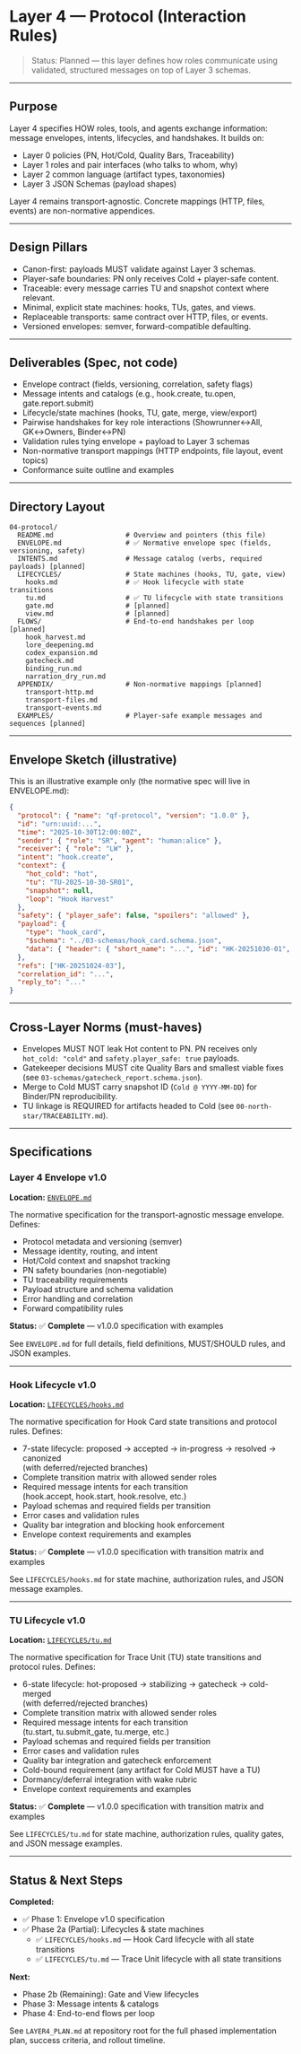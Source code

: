 # Layer 4 — Protocol (Interaction Rules)

> Status: Planned — this layer defines how roles communicate using validated, structured messages on top of Layer 3 schemas.

---

## Purpose

Layer 4 specifies HOW roles, tools, and agents exchange information: message envelopes, intents, lifecycles, and handshakes. It builds on:
- Layer 0 policies (PN, Hot/Cold, Quality Bars, Traceability)
- Layer 1 roles and pair interfaces (who talks to whom, why)
- Layer 2 common language (artifact types, taxonomies)
- Layer 3 JSON Schemas (payload shapes)

Layer 4 remains transport-agnostic. Concrete mappings (HTTP, files, events) are non-normative appendices.

---

## Design Pillars

- Canon-first: payloads MUST validate against Layer 3 schemas.
- Player-safe boundaries: PN only receives Cold + player-safe content.
- Traceable: every message carries TU and snapshot context where relevant.
- Minimal, explicit state machines: hooks, TUs, gates, and views.
- Replaceable transports: same contract over HTTP, files, or events.
- Versioned envelopes: semver, forward-compatible defaulting.

---

## Deliverables (Spec, not code)

- Envelope contract (fields, versioning, correlation, safety flags)
- Message intents and catalogs (e.g., hook.create, tu.open, gate.report.submit)
- Lifecycle/state machines (hooks, TU, gate, merge, view/export)
- Pairwise handshakes for key role interactions (Showrunner↔All, GK↔Owners, Binder↔PN)
- Validation rules tying envelope + payload to Layer 3 schemas
- Non-normative transport mappings (HTTP endpoints, file layout, event topics)
- Conformance suite outline and examples

---

## Directory Layout

```
04-protocol/
  README.md                  # Overview and pointers (this file)
  ENVELOPE.md                # ✅ Normative envelope spec (fields, versioning, safety)
  INTENTS.md                 # Message catalog (verbs, required payloads) [planned]
  LIFECYCLES/                # State machines (hooks, TU, gate, view)
    hooks.md                 # ✅ Hook lifecycle with state transitions
    tu.md                    # ✅ TU lifecycle with state transitions
    gate.md                  # [planned]
    view.md                  # [planned]
  FLOWS/                     # End-to-end handshakes per loop [planned]
    hook_harvest.md
    lore_deepening.md
    codex_expansion.md
    gatecheck.md
    binding_run.md
    narration_dry_run.md
  APPENDIX/                  # Non-normative mappings [planned]
    transport-http.md
    transport-files.md
    transport-events.md
  EXAMPLES/                  # Player-safe example messages and sequences [planned]
```

---

## Envelope Sketch (illustrative)

This is an illustrative example only (the normative spec will live in ENVELOPE.md):

```json
{
  "protocol": { "name": "qf-protocol", "version": "1.0.0" },
  "id": "urn:uuid:...",
  "time": "2025-10-30T12:00:00Z",
  "sender": { "role": "SR", "agent": "human:alice" },
  "receiver": { "role": "LW" },
  "intent": "hook.create",
  "context": {
    "hot_cold": "hot",
    "tu": "TU-2025-10-30-SR01",
    "snapshot": null,
    "loop": "Hook Harvest"
  },
  "safety": { "player_safe": false, "spoilers": "allowed" },
  "payload": {
    "type": "hook_card",
    "$schema": "../03-schemas/hook_card.schema.json",
    "data": { "header": { "short_name": "...", "id": "HK-20251030-01", "status": "proposed", "raised_by": "SR", "tu": "TU-2025-10-30-SR01", "edited": "2025-10-30", "slice": "...", "snapshot_context": "Cold @ 2025-10-25" }, "classification": { "type_primary": "narrative", "bars_affected": ["Integrity"], "blocking": "no" }, "player_safe_summary": "...", "proposed_next_step": { "loop": "Lore Deepening", "owner_r": "LW", "accountable_a": "SR" }, "acceptance_criteria": ["..."] }
  },
  "refs": ["HK-20251024-03"],
  "correlation_id": "...",
  "reply_to": "..."
}
```

---

## Cross-Layer Norms (must-haves)

- Envelopes MUST NOT leak Hot content to PN. PN receives only `hot_cold: "cold"` and `safety.player_safe: true` payloads.
- Gatekeeper decisions MUST cite Quality Bars and smallest viable fixes (see `03-schemas/gatecheck_report.schema.json`).
- Merge to Cold MUST carry snapshot ID (`Cold @ YYYY-MM-DD`) for Binder/PN reproducibility.
- TU linkage is REQUIRED for artifacts headed to Cold (see `00-north-star/TRACEABILITY.md`).

---

## Specifications

### Layer 4 Envelope v1.0

**Location:** [`ENVELOPE.md`](./ENVELOPE.md)

The normative specification for the transport-agnostic message envelope. Defines:
- Protocol metadata and versioning (semver)
- Message identity, routing, and intent
- Hot/Cold context and snapshot tracking
- PN safety boundaries (non-negotiable)
- TU traceability requirements
- Payload structure and schema validation
- Error handling and correlation
- Forward compatibility rules

**Status:** ✅ **Complete** — v1.0.0 specification with examples

See `ENVELOPE.md` for full details, field definitions, MUST/SHOULD rules, and JSON examples.

---

### Hook Lifecycle v1.0

**Location:** [`LIFECYCLES/hooks.md`](./LIFECYCLES/hooks.md)

The normative specification for Hook Card state transitions and protocol rules. Defines:
- 7-state lifecycle: proposed → accepted → in-progress → resolved → canonized  
  (with deferred/rejected branches)
- Complete transition matrix with allowed sender roles
- Required message intents for each transition  
  (hook.accept, hook.start, hook.resolve, etc.)
- Payload schemas and required fields per transition
- Error cases and validation rules
- Quality bar integration and blocking hook enforcement
- Envelope context requirements and examples

**Status:** ✅ **Complete** — v1.0.0 specification with transition matrix and examples

See `LIFECYCLES/hooks.md` for state machine, authorization rules, and JSON message examples.

---

### TU Lifecycle v1.0

**Location:** [`LIFECYCLES/tu.md`](./LIFECYCLES/tu.md)

The normative specification for Trace Unit (TU) state transitions and protocol rules. Defines:
- 6-state lifecycle: hot-proposed → stabilizing → gatecheck → cold-merged  
  (with deferred/rejected branches)
- Complete transition matrix with allowed sender roles
- Required message intents for each transition  
  (tu.start, tu.submit_gate, tu.merge, etc.)
- Payload schemas and required fields per transition
- Error cases and validation rules
- Quality bar integration and gatecheck enforcement
- Cold-bound requirement (any artifact for Cold MUST have a TU)
- Dormancy/deferral integration with wake rubric
- Envelope context requirements and examples

**Status:** ✅ **Complete** — v1.0.0 specification with transition matrix and examples

See `LIFECYCLES/tu.md` for state machine, authorization rules, quality gates, and JSON message examples.

---

## Status & Next Steps

**Completed:**
- ✅ Phase 1: Envelope v1.0 specification
- ✅ Phase 2a (Partial): Lifecycles & state machines
  - ✅ `LIFECYCLES/hooks.md` — Hook Card lifecycle with all state transitions
  - ✅ `LIFECYCLES/tu.md` — Trace Unit lifecycle with all state transitions

**Next:**
- Phase 2b (Remaining): Gate and View lifecycles
- Phase 3: Message intents & catalogs
- Phase 4: End-to-end flows per loop

See `LAYER4_PLAN.md` at repository root for the full phased implementation plan, success criteria, and rollout timeline.


